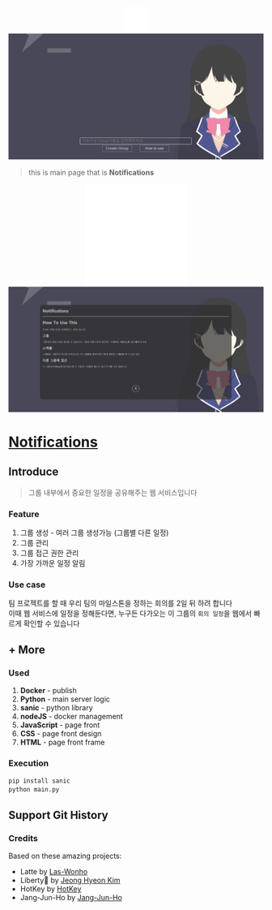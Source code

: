 <div align="center">
<a href="https://github.com/Las-Wonho/Notifications">
<img alt="padding" src="./Image/padding.png" height="50" />
</a>
</div>

<div align="center">
<a href="https://github.com/Las-Wonho/Notifications">
<img alt="image2" src="./Image/image01.png" width="1200" />
</a>
</div>

> this is main page that is  **Notifications**   

<div align="center">
<a href="https://github.com/Las-Wonho/Notifications">
<img alt="padding" src="./Image/padding.png" height="200" />
</a>
</div>

<div align="center">
<a href="https://github.com/Las-Wonho/Notifications">
<img alt="image1" src="./Image/image02.png" width="1200" />
</a>
</div>



# [Notifications](https://github.com/Las-Wonho/Notifications)

## Introduce

>  그룹 내부에서 중요한 일정을 공유해주는 웹 서비스입니다

### Feature

1. 그룹 생성 - 여러 그룹 생성가능 (그룹별 다른 일정)
2. 그룹 관리
3. 그룹 접근 권한 관리
4. 가장 가까운 일정 알림

### Use case

팀 프로젝트를 할 때 우리 팀의 마일스톤을 정하는 회의를 2일 뒤 하려 합니다  
이때 웹 서비스에 일정을 정해둔다면, 누구든 다가오는 이 그룹의 `회의 일정`을 웹에서 빠르게 확인할 수 있습니다

## + More

### Used

1. **Docker** - publish
2. **Python** - main server logic
3. **sanic** - python library
4. **nodeJS** - docker management
5. **JavaScript** - page front
6. **CSS** - page front design
7. **HTML** - page front frame

### Execution

```bash
pip install sanic
python main.py
```



## Support Git History

### Credits

Based on these amazing projects:

* Latte by [Las-Wonho](https://github.com/Las-Wonho)  
* Liberty🌠 by [Jeong Hyeon Kim](https://github.com/des5141)  
* HotKey by [HotKey](https://github.com/Hot-key)
* Jang-Jun-Ho by [Jang-Jun-Ho](https://github.com/Jang-Jun-Ho)  